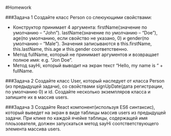 #Homework 

###Задача 1 
Создайте класс Person со слеюующими свойствами:  
*  Конструктор принимает 4 аргумента: firstName(значение по умолчанию – “John”). lastName(значение по умолчанию – “Doe”),
age(по умолчанию, если свойство не указано, 0)  и gender(по умолчанию – “Male”).
Значения записываются в this.firstName, this.lastName, this.age и this.gender соответственно.
* Метод fullName, который не принимает аргументов и возвращает полное имя: e.g. “Jon Doe”. 
* Метод sayHi, который выводит на экран текст “Hello, my  name is “ + fullName.  

###Задача 2 
Создайте класс User, который наследует от класса Person (из предыдущей задачи),
со свойствами signUpDate(дата регистрации, по умолчанию 0) и id. Создайте несколько экземпляров класса и запишите их в массив users.

###Задача 3 
Создайте React компонент(используя ES6 синтаксис), который выведет на экран в виде таблицы массив users из предыдущей задачи.
При клике по каждой ячейке таблицы, содержащей имя плоьзователя, должен запускаться метод sayHi соотстветствующего элемента массива users.

 
